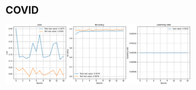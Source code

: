 # COVID
![Accuracy](https://github.com/Jhansi-27/CE888/blob/main/FinalProject/Results/SimpleCNN%20Results/CNN_results.png)
